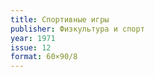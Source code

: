 ```yaml
---
title: Спортивные игры
publisher: Физкультура и спорт
year: 1971
issue: 12
format: 60×90/8
---
```


